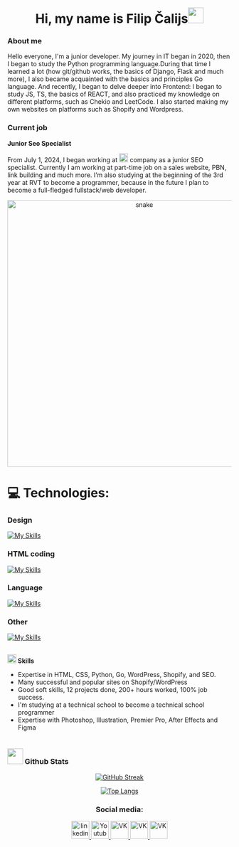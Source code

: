 
<h1 align="center"><b>Hi, my name is Filip Čalijs</b><img src="https://media.giphy.com/media/hvRJCLFzcasrR4ia7z/giphy.gif" width="35"></h1>


<h3> About me </h3>
Hello everyone, I'm a junior developer. My journey in IT began in 2020, then I began to study the Python programming language.During that time I learned a lot (how git/github works, the basics of Django, Flask and much more), I also became acquainted with the basics and principles Go language.
And recently, I began to delve deeper into Frontend: I began to study JS, TS, the basics of REACT, and also practiced my knowledge on different platforms, such as Chekio and LeetCode. I also started making my own websites on platforms such as Shopify and Wordpress.


<h3> Current job </h3>
<b> Junior Seo Specialist</b> 

From July 1, 2024, I began working at <img src="https://media.licdn.com/dms/image/C4E0BAQGXfZL125R0Yg/company-logo_200_200/0/1647868673012/entez_logo?e=2147483647&v=beta&t=T6oTddRfEywgtk0onYr-B3rci7xMyR1PnzNs1QDhFn8" width ="20"> company as a junior SEO specialist. Currently I am working at part-time job on a sales website, PBN, link building and much more. I’m also studying at the beginning of the 3rd year at RVT to become a programmer, because in the future I plan to become a full-fledged fullstack/web developer. 

<p align="center">
 <img width="600" src="https://raw.githubusercontent.com/FilimonovAlexey/FilimonovAlexey/main/assets/github-snake.svg" alt="snake"/>
</p>


# 💻 Technologies:

### Design
[![My Skills](https://skillicons.dev/icons?i=ae,ai,ps,pr)](https://skillicons.dev) 
### HTML coding
[![My Skills](https://skillicons.dev/icons?i=bootstrap,css,html,figma)](https://skillicons.dev) 
### Language
[![My Skills](https://skillicons.dev/icons?i=go,py,js)](https://skillicons.dev) 
### Other
[![My Skills](https://skillicons.dev/icons?i=django,github,react,vscode,wordpress)](https://skillicons.dev) 
##
<img src="https://media2.giphy.com/media/QssGEmpkyEOhBCb7e1/giphy.gif?cid=ecf05e47a0n3gi1bfqntqmob8g9aid1oyj2wr3ds3mg700bl&rid=giphy.gif" width ="20"><b> Skills</b>
<br>


</div>

- Expertise in HTML, CSS, Python, Go, WordPress, Shopify, and SEO.
- Many successful and popular sites on Shopify/WordPress
- Good soft skills, 12 projects done, 200+ hours worked, 100% job success.
- I'm studying at a technical school to become a technical school programmer
- Expertise with Photoshop, Illustration, Premier Pro, After Effects and Figma
<br><br>





### <img src="https://media.giphy.com/media/iY8CRBdQXODJSCERIr/giphy.gif" width="35"><b> Github Stats </b>


<div align="center">

[![GitHub Streak](http://github-readme-streak-stats.herokuapp.com?user=FilipsCalijs&theme=dark&background=000000)](https://git.io/streak-stats)

[![Top Langs](https://github-readme-stats.vercel.app/api/top-langs/?username=FilipsCalijs&layout=compact&theme=vision-friendly-dark)](https://github.com/anuraghazra/github-readme-stats)
</div>
<div align="center">




### Social media:

  <div id="badges">
    <a href="https://www.linkedin.com/in/filip-chaly/" target="_blank">
      <img src="https://cdn-icons-png.flaticon.com/512/2504/2504799.png" width="40" height="40" alt="linkedin" />
    </a>
    <a href="https://www.youtube.com/channel/UCbORpXVw1JNc0JYFSUqLWXA" target="_blank">
      <img src="https://cdn-icons-png.flaticon.com/512/3670/3670147.png" width="40" height="40" alt="Youtube"/>
    </a>
     <a href="https://vk.com/id500180772" target="_blank">
      <img src="https://upload.wikimedia.org/wikipedia/commons/f/f3/VK_Compact_Logo_%282021-present%29.svg" width="40" height="40" alt="VK"/>
    </a>
    <a href="https://www.instagram.com/filipchalyi/" target="_blank">
      <img src="https://i0.wp.com/tbrsteakhouse.com/wp-content/uploads/2018/11/instagram-colourful-icon.png?ssl=1" width="40" height="40" alt="VK"/>
    </a>
    <a href="https://www.facebook.com/profile.php?id=100025029015001&locale=ru_RU" target="_blank">
      <img src="https://upload.wikimedia.org/wikipedia/commons/6/6c/Facebook_Logo_2023.png" width="40" height="40" alt="VK"/>
    </a>




